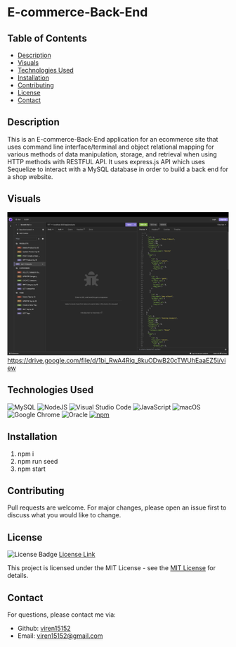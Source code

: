 # E-commerce-Back-End

## Table of Contents

* [Description](#description)
* [Visuals](#visuals)
* [Technologies Used](#technologies-used)
* [Installation](#installation)
* [Contributing](#contributing)
* [License](#license)
* [Contact](#contact)

## Description
This is an E-commerce-Back-End application for an ecommerce site that uses command line interface/terminal and object relational mapping for various methods of data manipulation, storage, and retrieval when using HTTP methods with RESTFUL API. It uses express.js API which uses Sequelize to interact with a MySQL database in order to build a back end for a shop website. 

## Visuals

![Insomnia Screenshot](<Screenshot 2024-01-08 at 22.26.54.png>)
https://drive.google.com/file/d/1bi_RwA4Riq_8kuODwB20cTWUhEaaEZ5i/view

## Technologies Used
![MySQL](https://img.shields.io/badge/mysql-%2300f.svg?style=for-the-badge&logo=mysql&logoColor=white)
![NodeJS](https://img.shields.io/badge/node.js-6DA55F?style=for-the-badge&logo=node.js&logoColor=white)
![Visual Studio Code](https://img.shields.io/badge/Visual%20Studio%20Code-0078d7.svg?style=for-the-badge&logo=visual-studio-code&logoColor=white)
![JavaScript](https://img.shields.io/badge/javascript-%23323330.svg?style=for-the-badge&logo=javascript&logoColor=%23F7DF1E)
![macOS](https://img.shields.io/badge/mac%20os-000000?style=for-the-badge&logo=macos&logoColor=F0F0F0)
![Google Chrome](https://img.shields.io/badge/Google%20Chrome-4285F4?style=for-the-badge&logo=GoogleChrome&logoColor=white)
![Oracle](https://img.shields.io/badge/Oracle-F80000?style=for-the-badge&logo=oracle&logoColor=white)
[![npm](https://badge.fury.io/js/inquirer.svg)](http://badge.fury.io/js/inquirer)

## Installation 

1. npm i 
2. npm run seed  
3. npm start 

## Contributing

Pull requests are welcome. For major changes, please open an issue first
to discuss what you would like to change.


## License

![License Badge](https://img.shields.io/badge/License-MIT-yellow.svg)
[License Link](https://opensource.org/licenses/MIT)

This project is licensed under the MIT License - see the [MIT License](https://opensource.org/licenses/MIT) for details.

## Contact


  For questions, please contact me via:
  - Github: [viren15152](https://github.com/viren15152)
  - Email: viren15152@gmail.com